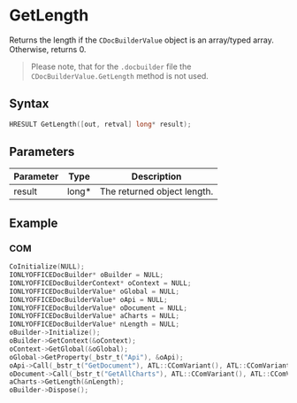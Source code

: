 # GetLength

Returns the length if the `CDocBuilderValue` object is an array/typed array. Otherwise, returns 0.

> Please note, that for the `.docbuilder` file the `CDocBuilderValue.GetLength` method is not used.

## Syntax

```cpp
HRESULT GetLength([out, retval] long* result);
```

## Parameters

| Parameter | Type  | Description                 |
| --------- | ----- | --------------------------- |
| result    | long* | The returned object length. |

## Example

### COM

```cpp
CoInitialize(NULL);
IONLYOFFICEDocBuilder* oBuilder = NULL;
IONLYOFFICEDocBuilderContext* oContext = NULL;
IONLYOFFICEDocBuilderValue* oGlobal = NULL;
IONLYOFFICEDocBuilderValue* oApi = NULL;
IONLYOFFICEDocBuilderValue* oDocument = NULL;
IONLYOFFICEDocBuilderValue* aCharts = NULL;
IONLYOFFICEDocBuilderValue* nLength = NULL;
oBuilder->Initialize();
oBuilder->GetContext(&oContext);
oContext->GetGlobal(&oGlobal);
oGlobal->GetProperty(_bstr_t("Api"), &oApi);
oApi->Call(_bstr_t("GetDocument"), ATL::CComVariant(), ATL::CComVariant(), ATL::CComVariant(), ATL::CComVariant(), ATL::CComVariant(), ATL::CComVariant(), &oDocument);
oDocument->Call(_bstr_t("GetAllCharts"), ATL::CComVariant(), ATL::CComVariant(), ATL::CComVariant(), ATL::CComVariant(), ATL::CComVariant(), ATL::CComVariant(), &aCharts);
aCharts->GetLength(&nLength);
oBuilder->Dispose();
```
